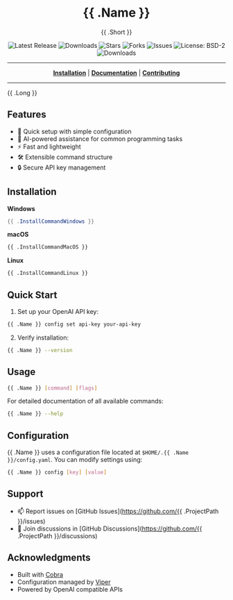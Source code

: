<h1 align="center">{{ .Name }}</h1>
<p align="center">{{ .Short }}</p>

<p align="center">

<a style="text-decoration: none" href="https://github.com/{{ .ProjectPath }}/releases">
<img src="https://img.shields.io/github/v/release/{{ .ProjectPath }}?style=flat-square" alt="Latest Release">
</a>

<a style="text-decoration: none" href="https://github.com/{{ .ProjectPath }}/releases">
<img src="https://img.shields.io/github/downloads/{{ .ProjectPath }}/total.svg?style=flat-square" alt="Downloads">
</a>

<a style="text-decoration: none" href="https://github.com/{{ .ProjectPath }}/stargazers">
<img src="https://img.shields.io/github/stars/{{ .ProjectPath }}.svg?style=flat-square" alt="Stars">
</a>

<a style="text-decoration: none" href="https://github.com/{{ .ProjectPath }}/fork">
<img src="https://img.shields.io/github/forks/{{ .ProjectPath }}.svg?style=flat-square" alt="Forks">
</a>

<a style="text-decoration: none" href="https://github.com/{{ .ProjectPath }}/issues">
<img src="https://img.shields.io/github/issues/{{ .ProjectPath }}.svg?style=flat-square" alt="Issues">
</a>

<a style="text-decoration: none" href="https://opensource.org/licenses/BSD-2-Clause">
<img src="https://img.shields.io/badge/License-BSD_2--Clause-orange.svg?style=flat-square" alt="License: BSD-2">
</a>

<br/>

<a style="text-decoration: none" href="https://github.com/{{ .ProjectPath }}/releases">
<img src="https://img.shields.io/badge/platform-windows%20%7C%20macos%20%7C%20linux-informational?style=for-the-badge" alt="Downloads">
</a>

<br/>

</p>

----

<p align="center">
<strong><a href="{{ .GitHubPagesURL }}/#/installation">Installation</a></strong>
|
<strong><a href="{{ .GitHubPagesURL }}/#/docs">Documentation</a></strong>
|
<strong><a href="{{ .GitHubPagesURL }}/#/CONTRIBUTING">Contributing</a></strong>
</p>

----

{{ .Long }}

## Features

- 🚀 Quick setup with simple configuration
- 🤖 AI-powered assistance for common programming tasks
- ⚡ Fast and lightweight
- 🛠️ Extensible command structure
- 🔒 Secure API key management

## Installation

**Windows**
```powershell
{{ .InstallCommandWindows }}
```

**macOS**
```bash
{{ .InstallCommandMacOS }}
```

**Linux**
```bash
{{ .InstallCommandLinux }}
```

## Quick Start

1. Set up your OpenAI API key:
```bash
{{ .Name }} config set api-key your-api-key
```

2. Verify installation:
```bash
{{ .Name }} --version
```

## Usage

```bash
{{ .Name }} [command] [flags]
```

For detailed documentation of all available commands:
```bash
{{ .Name }} --help
```

## Configuration

{{ .Name }} uses a configuration file located at `$HOME/.{{ .Name }}/config.yaml`. You can modify settings using:

```bash
{{ .Name }} config [key] [value]
```

## Support

- 📫 Report issues on [GitHub Issues](https://github.com/{{ .ProjectPath }}/issues)
- 💬 Join discussions in [GitHub Discussions](https://github.com/{{ .ProjectPath }}/discussions)

## Acknowledgments

- Built with [Cobra](https://github.com/spf13/cobra)
- Configuration managed by [Viper](https://github.com/spf13/viper)
- Powered by OpenAI compatible APIs